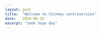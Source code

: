 ```yaml
---
layout: post
title:  "Welcome to Chinmoy controversies"
date:   2020-06-25
excerpt: "seek hope day"
---
```

